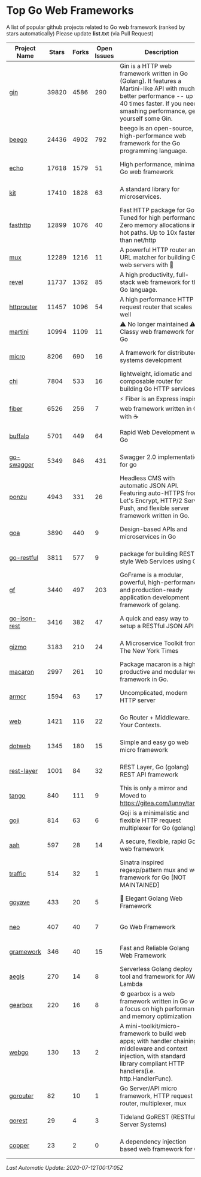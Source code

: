 # Top Go Web Frameworks
A list of popular github projects related to Go web framework (ranked by stars automatically)
Please update **list.txt** (via Pull Request)

| Project Name | Stars | Forks | Open Issues | Description | Last Commit |
| ------------ | ----- | ----- | ----------- | ----------- | ----------- |
| [gin](https://github.com/gin-gonic/gin) | 39820 | 4586 | 290 | Gin is a HTTP web framework written in Go (Golang). It features a Martini-like API with much better performance -- up to 40 times faster. If you need smashing performance, get yourself some Gin. | 2020-07-09 01:40:00 |
| [beego](https://github.com/astaxie/beego) | 24436 | 4902 | 792 | beego is an open-source, high-performance web framework for the Go programming language. | 2020-07-11 15:16:36 |
| [echo](https://github.com/labstack/echo) | 17618 | 1579 | 51 | High performance, minimalist Go web framework | 2020-07-06 14:59:42 |
| [kit](https://github.com/go-kit/kit) | 17410 | 1828 | 63 | A standard library for microservices. | 2020-07-10 01:40:02 |
| [fasthttp](https://github.com/valyala/fasthttp) | 12899 | 1076 | 40 | Fast HTTP package for Go. Tuned for high performance. Zero memory allocations in hot paths. Up to 10x faster than net/http | 2020-07-11 18:40:19 |
| [mux](https://github.com/gorilla/mux) | 12289 | 1216 | 11 | A powerful HTTP router and URL matcher for building Go web servers with 🦍 | 2020-07-11 20:05:21 |
| [revel](https://github.com/revel/revel) | 11737 | 1362 | 85 | A high productivity, full-stack web framework for the Go language. | 2018-10-30 13:23:52 |
| [httprouter](https://github.com/julienschmidt/httprouter) | 11457 | 1096 | 54 | A high performance HTTP request router that scales well | 2020-01-14 09:48:04 |
| [martini](https://github.com/go-martini/martini) | 10994 | 1109 | 11 | ⚠️ No longer maintained ⚠️  Classy web framework for Go | 2017-01-21 21:58:54 |
| [micro](https://github.com/micro/micro) | 8206 | 690 | 16 | A framework for distributed systems development | 2020-07-11 22:10:10 |
| [chi](https://github.com/go-chi/chi) | 7804 | 533 | 16 | lightweight, idiomatic and composable router for building Go HTTP services | 2020-07-08 12:28:43 |
| [fiber](https://github.com/gofiber/fiber) | 6526 | 256 | 7 | ⚡️ Fiber is an Express inspired web framework written in Go with ☕️ | 2020-07-11 17:52:23 |
| [buffalo](https://github.com/gobuffalo/buffalo) | 5701 | 449 | 64 | Rapid Web Development w/ Go | 2020-06-09 17:02:22 |
| [go-swagger](https://github.com/go-swagger/go-swagger) | 5349 | 846 | 431 | Swagger 2.0 implementation for go | 2020-07-08 22:45:04 |
| [ponzu](https://github.com/ponzu-cms/ponzu) | 4943 | 331 | 26 | Headless CMS with automatic JSON API. Featuring auto-HTTPS from Let's Encrypt, HTTP/2 Server Push, and flexible server framework written in Go. | 2020-01-02 00:14:32 |
| [goa](https://github.com/goadesign/goa) | 3890 | 440 | 9 | Design-based APIs and microservices in Go | 2020-07-11 19:51:29 |
| [go-restful](https://github.com/emicklei/go-restful) | 3811 | 577 | 9 | package for building REST-style Web Services using Go | 2020-06-22 07:49:06 |
| [gf](https://github.com/gogf/gf) | 3440 | 497 | 203 | GoFrame is a modular, powerful, high-performance and production-ready application development framework of golang.  | 2020-07-11 01:53:16 |
| [go-json-rest](https://github.com/ant0ine/go-json-rest) | 3416 | 382 | 47 | A quick and easy way to setup a RESTful JSON API | 2017-09-13 04:12:08 |
| [gizmo](https://github.com/nytimes/gizmo) | 3183 | 210 | 24 | A Microservice Toolkit from The New York Times | 2020-05-22 01:15:42 |
| [macaron](https://github.com/go-macaron/macaron) | 2997 | 261 | 10 | Package macaron is a high productive and modular web framework in Go. | 2020-06-11 08:29:11 |
| [armor](https://github.com/labstack/armor) | 1594 | 63 | 17 | Uncomplicated, modern HTTP server | 2019-08-03 18:10:09 |
| [web](https://github.com/gocraft/web) | 1421 | 116 | 22 | Go Router + Middleware. Your Contexts. | 2019-02-07 15:06:52 |
| [dotweb](https://github.com/devfeel/dotweb) | 1345 | 180 | 15 | Simple and easy go web micro framework | 2020-06-01 15:06:07 |
| [rest-layer](https://github.com/rs/rest-layer) | 1001 | 84 | 32 | REST Layer, Go (golang) REST API framework | 2019-12-05 10:17:11 |
| [tango](https://github.com/lunny/tango) | 840 | 111 | 9 | This is only a mirror and Moved to https://gitea.com/lunny/tango | 2019-05-17 03:31:10 |
| [goji](https://github.com/goji/goji) | 814 | 63 | 6 | Goji is a minimalistic and flexible HTTP request multiplexer for Go (golang) | 2019-01-26 23:58:29 |
| [aah](https://github.com/go-aah/aah) | 597 | 28 | 14 | A secure, flexible, rapid Go web framework | 2019-10-12 08:09:30 |
| [traffic](https://github.com/gravityblast/traffic) | 514 | 32 | 1 | Sinatra inspired regexp/pattern mux and web framework for Go [NOT MAINTAINED] | 2015-11-26 21:31:07 |
| [goyave](https://github.com/System-Glitch/goyave) | 433 | 20 | 5 | 🍐 Elegant Golang Web Framework | 2020-07-02 13:47:37 |
| [neo](https://github.com/ivpusic/neo) | 407 | 40 | 7 | Go Web Framework | 2017-08-14 23:54:31 |
| [gramework](https://github.com/gramework/gramework) | 346 | 40 | 15 | Fast and Reliable Golang Web Framework | 2020-01-21 17:51:59 |
| [aegis](https://github.com/tmaiaroto/aegis) | 270 | 14 | 8 | Serverless Golang deploy tool and framework for AWS Lambda | 2019-07-28 17:59:41 |
| [gearbox](https://github.com/gogearbox/gearbox) | 220 | 16 | 8 | :gear:  gearbox is a web framework written in Go with a focus on high performance and memory optimization | 2020-06-28 17:27:40 |
| [webgo](https://github.com/bnkamalesh/webgo) | 130 | 13 | 2 | A mini-toolkit/micro-framework to build web apps; with handler chaining, middleware and context injection, with standard library compliant HTTP handlers(i.e. http.HandlerFunc). | 2020-06-14 13:41:07 |
| [gorouter](https://github.com/vardius/gorouter) | 82 | 10 | 1 | Go Server/API micro framework, HTTP request router, multiplexer, mux | 2020-06-30 12:48:47 |
| [gorest](https://github.com/tideland/gorest) | 29 | 4 | 3 | Tideland GoREST (RESTful Server Systems) | 2017-11-10 13:00:37 |
| [copper](https://github.com/tusharsoni/copper) | 23 | 2 | 0 | A dependency injection based web framework for Go | 2020-05-30 22:14:05 |

*Last Automatic Update: 2020-07-12T00:17:05Z*